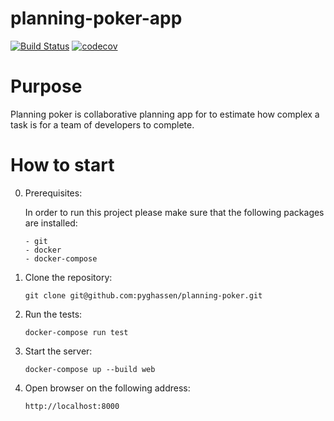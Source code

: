 # planning-poker-app

[![Build Status](https://travis-ci.org/pyghassen/planning-poker.svg?branch=master)](https://travis-ci.org/pyghassen/planning-poker)
[![codecov](https://codecov.io/gh/pyghassen/planning-poker/branch/master/graph/badge.svg)](https://codecov.io/gh/pyghassen/planning-poker)


Purpose
========
Planning poker is collaborative planning app for to estimate how complex a task is for a team of developers to complete.

How to start
===============

0. Prerequisites:

   In order to run this project please make sure that the following packages are installed:

       - git
       - docker
       - docker-compose


 1. Clone the repository:

     `git clone git@github.com:pyghassen/planning-poker.git`

 2. Run the tests:

     `docker-compose run test`

 3. Start the server:

     `docker-compose up --build web`

 4. Open browser on the following address:

     `http://localhost:8000`
